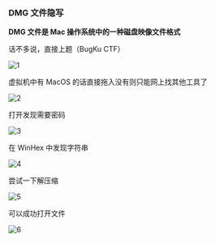### DMG 文件隐写

**DMG 文件是 Mac 操作系统中的一种磁盘映像文件格式**

话不多说，直接上题（BugKu CTF）

![1](https://pic1.imgdb.cn/item/6771038ed0e0a243d4ec1902.jpg)

虚拟机中有 MacOS 的话直接拖入没有则只能网上找其他工具了

![2](https://pic1.imgdb.cn/item/677105e0d0e0a243d4ec1978.jpg)

打开发现需要密码

![3](https://pic1.imgdb.cn/item/67711214d0e0a243d4ec1d82.jpg)

在 WinHex 中发现字符串

![4](https://pic1.imgdb.cn/item/67711236d0e0a243d4ec1db7.jpg)

尝试一下解压缩

![5](https://pic1.imgdb.cn/item/67711255d0e0a243d4ec1dd2.jpg)

可以成功打开文件

![6](https://pic1.imgdb.cn/item/67711288d0e0a243d4ec1e56.jpg)